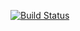 [![Build Status](https://travis-ci.org/emilywestenbroek/Dashboard.svg?branch=master)](https://travis-ci.org/emilywestenbroek/Dashboard)
